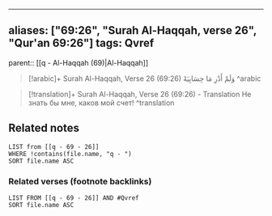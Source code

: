 
---
aliases: ["69:26", "Surah Al-Haqqah, verse 26", "Qur'an 69:26"]
tags: Qvref
---

parent:: [[q - Al-Haqqah (69)|Al-Haqqah]]

> [!arabic]+ Surah Al-Haqqah, Verse 26 (69:26)
> <span class="quran-arabic">وَلَمْ أَدْرِ مَا حِسَابِيَهْ</span>
^arabic

> [!translation]+ Surah Al-Haqqah, Verse 26 (69:26) - Translation
> Не знать бы мне, каков мой счет!
^translation



## Related notes
```dataview
LIST from [[q - 69 - 26]]
WHERE !contains(file.name, "q - ")
SORT file.name ASC
```

### Related verses (footnote backlinks)
```dataview
LIST FROM [[q - 69 - 26]] AND #Qvref
SORT file.name ASC
```

